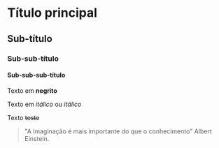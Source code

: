 # Título principal
## Sub-título
### Sub-sub-título
#### Sub-sub-sub-título

Texto em **negrito**

Texto em *itálico* ou _itálico_

Texto ~~teste~~

> "A imaginação é mais importante do que o conhecimento"
> Albert Einstein.
